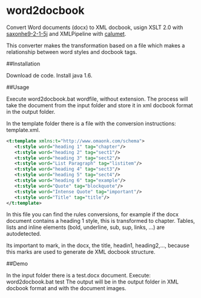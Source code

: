 word2docbook
============

Convert Word documents (docx) to XML docbook, usign XSLT 2.0 with [saxonhe9-2-1-5j](http://saxon.sourceforge.net/) and XMLPipeline with [calumet](https://community.emc.com/docs/DOC-4242).

This converter makes the transformation based on a file which makes a relationship between word styles and docbook tags.

##Installation

Download de code.
Install java 1.6.

##Usage

Execute word2docbook.bat wordfile, without extension.
The process will take the document from the input folder and store it in xml docbook format in the output folder.

In the template folder there is a file with the conversion instructions: template.xml.

```xml
<t:template xmlns:t="http://www.omaonk.com/schema">
   <t:style word="heading 1" tag="chapter"/>
   <t:style word="heading 2" tag="sect1"/>
   <t:style word="heading 3" tag="sect2"/>
   <t:style word="List Paragraph" tag="listitem"/>
   <t:style word="heading 4" tag="sect3"/>
   <t:style word="heading 5" tag="sect4"/>
   <t:style word="heading 6" tag="example"/>
   <t:style word="Quote" tag="blockquote"/>
   <t:style word="Intense Quote" tag="important"/>
   <t:style word="Title" tag="title"/>
</t:template>
```
In this file you can find the rules conversions, for example if the docx document contains a heading 1 style, this is transformed to chapter. Tables, lists and inline elements (bold, underline, sub, sup, links, ...) are autodetected.

Its important to mark, in the docx, the title, headin1, heading2,..., because this marks are used to generate de XML docbook structure.

##Demo

In the input folder there is a test.docx document.
Execute: word2docbook.bat test
The output will be in the output folder in XML docbook format and with the document images.
